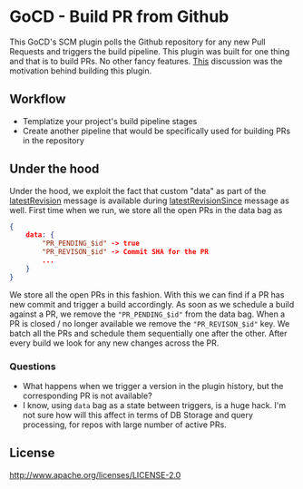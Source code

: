 # GoCD - Build PR from Github

This GoCD's SCM plugin polls the Github repository for any new Pull Requests and triggers the build pipeline. This plugin was built for one thing and that is to build PRs. No other fancy features. [This](https://groups.google.com/d/msg/go-cd-dev/Rt_Y5G2VkOc/ymIyeEds8swJ) discussion was the motivation behind building this plugin.

## Workflow
- Templatize your project's build pipeline stages
- Create another pipeline that would be specifically used for building PRs in the repository

## Under the hood
Under the hood, we exploit the fact that custom "data" as part of the [latestRevision](http://www.go.cd/documentation/developer/writing_go_plugins/scm_material/version_1_0/latest_revision.html) message is available during [latestRevisionSince](http://www.go.cd/documentation/developer/writing_go_plugins/scm_material/version_1_0/latest_revisions_since.html) message as well.
First time when we run, we store all the open PRs in the data bag as
```json
{
    data: {
        "PR_PENDING_$id" -> true
        "PR_REVISON_$id" -> Commit SHA for the PR
        ...
    }
}
```
We store all the open PRs in this fashion. With this we can find if a PR has new commit and trigger a build accordingly. As soon as we schedule a build against a PR, we remove the `"PR_PENDING_$id"` from the data bag. When a PR is closed / no longer available we remove the `"PR_REVISON_$id"` key.
We batch all the PRs and schedule them sequentially one after the other. After every build we look for any new changes across the PR.

### Questions
- What happens when we trigger a version in the plugin history, but the corresponding PR is not available?
- I know, using `data` bag as a state between triggers, is a huge hack. I'm not sure how will this affect in terms of DB Storage and query processing, for repos with large number of active PRs.

## License
http://www.apache.org/licenses/LICENSE-2.0

